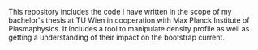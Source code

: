 This repository includes the code I have written in the scope of my bachelor's thesis at TU Wien in cooperation with Max Planck Institute of Plasmaphysics. It includes a tool to manipulate density profile as well as getting a understanding of their impact on the bootstrap current.